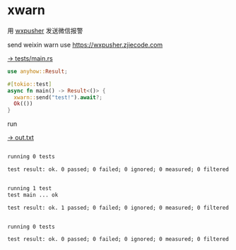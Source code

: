 # xwarn

用 [wxpusher](https://wxpusher.zjiecode.com) 发送微信报警

send weixin warn use https://wxpusher.zjiecode.com

[→ tests/main.rs](tests/main.rs)

```rust
use anyhow::Result;

#[tokio::test]
async fn main() -> Result<()> {
  xwarn::send("test!").await?;
  Ok(())
}
```


run

[→ out.txt](out.txt)

```txt

running 0 tests

test result: ok. 0 passed; 0 failed; 0 ignored; 0 measured; 0 filtered out; finished in 0.00s


running 1 test
test main ... ok

test result: ok. 1 passed; 0 failed; 0 ignored; 0 measured; 0 filtered out; finished in 0.12s


running 0 tests

test result: ok. 0 passed; 0 failed; 0 ignored; 0 measured; 0 filtered out; finished in 0.00s

```

